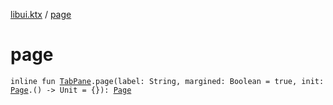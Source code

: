 [libui.ktx](index.md) / [page](./page.md)

# page

`inline fun `[`TabPane`](-tab-pane/index.md)`.page(label: String, margined: Boolean = true, init: `[`Page`](-tab-pane/-page/index.md)`.() -> Unit = {}): `[`Page`](-tab-pane/-page/index.md)